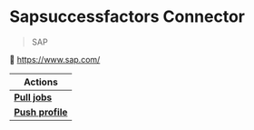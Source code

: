 
# Sapsuccessfactors Connector

> SAP


🔗 https://www.sap.com/

| Actions |
| ------- |
| [**Pull jobs**](docs/pull_jobs.md) |
| [**Push profile**](docs/push_profile.md) |
